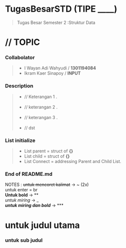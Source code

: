# **TugasBesarSTD (TIPE ____)**
> Tugas Besar Semester 2 :Struktur Data

# // TOPIC 

### Collabolator
>- I Wayan Adi Wahyudi / **1301194084**<br>
>- Ikram Kaer Sinapoy / **INPUT**<br>

### Description
>- // Keterangan 1 .<br><br>
>- // keterangan 2 .<br><br>
>- // keterangan 3 .<br><br>
>- // dst

### List initialize
>- List parent = struct of **{}**
>- List child = struct of **{}**
>- List Connect = addressing Parent and Child List.

### End of README.md

NOTES : 
~~untuk mencoret kalimat~~  -> ~ (2x) <br>
untuk enter = br <br>
**Untuk bold** -> **<br>
_untuk miring_ -> _<br>
***untuk miring dan bold*** -> *** <br>
# untuk judul utama
### untuk sub judul
